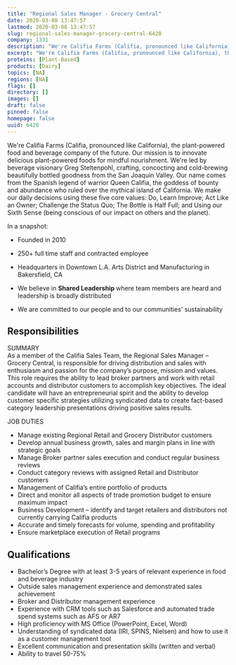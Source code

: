 ```yaml
---
title: "Regional Sales Manager - Grocery Central"
date: 2020-03-08 13:47:57
lastmod: 2020-03-08 13:47:57
slug: regional-sales-manager-grocery-central-6428
company: 1331
description: "We're Califia Farms (Califia, pronounced like California), the plant-powered food and beverage company of the future. Our mission is to innovate delicious plant-powered foods for mindful nourishment. We're led by beverage visionary Greg Steltenpohl, crafting, concocting and cold-brewing beautifully bottled goodness from the San Joaquin Valley. Our name comes from the Spanish legend of warrior Queen Califia, the goddess of bounty and abundance who ruled over the mythical island of California."
excerpt: "We're Califia Farms (Califia, pronounced like California), the plant-powered food and beverage company of the future. Our mission is to innovate delicious plant-powered foods for mindful nourishment. We're led by beverage visionary Greg Steltenpohl, crafting, concocting and cold-brewing beautifully bottled goodness from the San Joaquin Valley. Our name comes from the Spanish legend of warrior Queen Califia, the goddess of bounty and abundance who ruled over the mythical island of California."
proteins: [Plant-Based]
products: [Dairy]
topics: [NA]
regions: [NA]
flags: []
directory: []
images: []
draft: false
pinned: false
homepage: false
uuid: 6428
---
```

<p>We're Califia Farms (Califia, pronounced like California), the plant-powered food and beverage company of the future. Our mission is to innovate delicious plant-powered foods for mindful nourishment. We're led by beverage visionary Greg Steltenpohl, crafting, concocting and cold-brewing beautifully bottled goodness from the San Joaquin Valley. Our name comes from the Spanish legend of warrior Queen Califia, the goddess of bounty and abundance who ruled over the mythical island of California. We make our daily decisions using these five core values: Do, Learn Improve; Act Like an Owner; Challenge the Status Quo; The Bottle is Half Full; and Using our Sixth Sense (being conscious of our impact on others and the planet).</p>
<p>In a snapshot:</p>
<ul>
<li>
<p>Founded in 2010</p>
</li>
<li>
<p>250+ full time staff and contracted employee</p>
</li>
<li>
<p>Headquarters in Downtown L.A. Arts District and Manufacturing in Bakersfield, CA</p>
</li>
<li>
<p>We believe in <strong>Shared Leadership </strong>where team members are heard and leadership is broadly distributed</p>
</li>
<li>
<p>We are committed to our people and to our communities' sustainability</p>
</li>
</ul>
<h2>Responsibilities</h2>
<p>SUMMARY<br />
As a member of the Califia Sales Team, the Regional Sales Manager – Grocery Central, is responsible for driving distribution and sales with enthusiasm and passion for the company’s purpose, mission and values. This role requires the ability to lead broker partners and work with retail accounts and distributor customers to accomplish key objectives. The ideal candidate will have an entrepreneurial spirit and the ability to develop customer specific strategies utilizing syndicated data to create fact-based category leadership presentations driving positive sales results.</p>
<p>JOB DUTIES</p>
<ul>
<li>Manage existing Regional Retail and Grocery Distributor customers</li>
<li>Develop annual business growth, sales and margin plans in line with strategic goals</li>
<li>Manage Broker partner sales execution and conduct regular business reviews</li>
<li>Conduct category reviews with assigned Retail and Distributor customers</li>
<li>Management of Califia’s entire portfolio of products</li>
<li>Direct and monitor all aspects of trade promotion budget to ensure maximum impact</li>
<li>Business Development – identify and target retailers and distributors not currently carrying Califia products</li>
<li>Accurate and timely forecasts for volume, spending and profitability</li>
<li>Ensure marketplace execution of Retail programs</li>
</ul>
<h2>Qualifications</h2>
<ul>
<li>Bachelor’s Degree with at least 3-5 years of relevant experience in food and beverage industry</li>
<li>Outside sales management experience and demonstrated sales achievement</li>
<li>Broker and Distributor management experience</li>
<li>Experience with CRM tools such as Salesforce and automated trade spend systems such as AFS or AR7</li>
<li>High proficiency with MS Office (PowerPoint, Excel, Word)</li>
<li>Understanding of syndicated data (IRI, SPINS, Nielsen) and how to use it as a customer management tool</li>
<li>Excellent communication and presentation skills (written and verbal)</li>
<li>Ability to travel 50-75%</li>
</ul>

